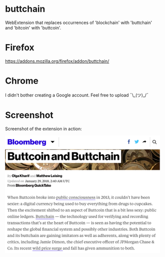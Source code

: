 # buttchain

WebExtension that replaces occurrences of 'blockchain' with 'buttchain' and 'bitcoin' with 'buttcoin'.

# Firefox

https://addons.mozilla.org/firefox/addon/buttchain/

# Chrome

I didn't bother creating a Google account. Feel free to upload ¯\\\_(ツ)_/¯

# Screenshot

Screenshot of the extension in action:

![bloomberg screenshot](screenshot.png)